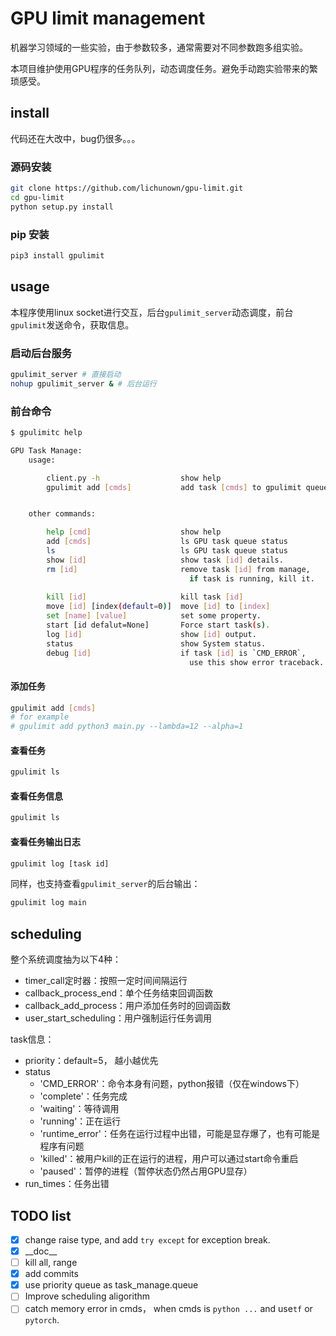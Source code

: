 # GPU limit management

机器学习领域的一些实验，由于参数较多，通常需要对不同参数跑多组实验。

本项目维护使用GPU程序的任务队列，动态调度任务。避免手动跑实验带来的繁琐感受。

## install

代码还在大改中，bug仍很多。。。

### 源码安装

```bash
git clone https://github.com/lichunown/gpu-limit.git
cd gpu-limit
python setup.py install
```

### pip 安装

```bash
pip3 install gpulimit
```

## usage

本程序使用linux socket进行交互，后台`gpulimit_server`动态调度，前台`gpulimit`发送命令，获取信息。

### 启动后台服务

```bash
gpulimit_server # 直接启动
nohup gpulimit_server & # 后台运行
```

### 前台命令

```bash
$ gpulimitc help

GPU Task Manage:
    usage:

        client.py -h                  show help
        gpulimit add [cmds]           add task [cmds] to gpulimit queue.


    other commands:

        help [cmd]                    show help
        add [cmds]                    ls GPU task queue status
        ls                            ls GPU task queue status
        show [id]                     show task [id] details.
        rm [id]                       remove task [id] from manage, 
        							  	if task is running, kill it.
        							  
        kill [id]                     kill task [id]
        move [id] [index(default=0)]  move [id] to [index]
        set [name] [value]            set some property.
        start [id defalut=None]       Force start task(s).
        log [id]                      show [id] output.
        status                        show System status.
        debug [id]                    if task [id] is `CMD_ERROR`, 
                                      	use this show error traceback.
```

#### 添加任务

```bash
gpulimit add [cmds]
# for example
# gpulimit add python3 main.py --lambda=12 --alpha=1
```

#### 查看任务

```bash
gpulimit ls
```

#### 查看任务信息

```bash
gpulimit ls
```

#### 查看任务输出日志

```bash
gpulimit log [task id]
```

同样，也支持查看`gpulimit_server`的后台输出：

```bash
gpulimit log main
```

## scheduling

整个系统调度抽为以下4种：

- timer_call定时器：按照一定时间间隔运行
- callback_process_end：单个任务结束回调函数
- callback_add_process：用户添加任务时的回调函数
- user_start_scheduling：用户强制运行任务调用

task信息：

- priority：default=5， 越小越优先
- status
  - 'CMD_ERROR'：命令本身有问题，python报错（仅在windows下）
  -  'complete'：任务完成
  - 'waiting'：等待调用
  -  'running'：正在运行
  - 'runtime_error'：任务在运行过程中出错，可能是显存爆了，也有可能是程序有问题
  -  'killed'：被用户kill的正在运行的进程，用户可以通过start命令重启
  - 'paused'：暂停的进程（暂停状态仍然占用GPU显存）
- run_times：任务出错

## TODO list


- [x] change raise type, and add `try except` for exception break.
- [x] \_\_doc\_\_
- [ ] kill all, range
- [x] add commits
- [x] use priority queue as task_manage.queue
- [ ] Improve scheduling aligorithm
- [ ] catch memory error in cmds， when cmds is `python ...` and use`tf` or `pytorch`.
